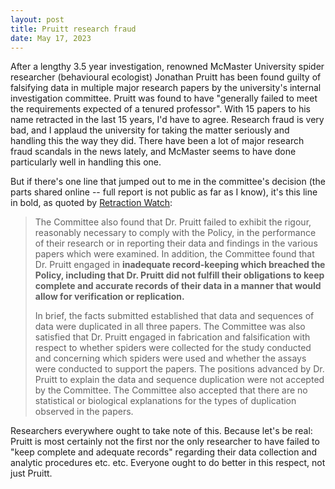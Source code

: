 ```yaml
---
layout: post
title: Pruitt research fraud
date: May 17, 2023
---
```


After a lengthy 3.5 year investigation, renowned McMaster University spider researcher (behavioural ecologist) Jonathan Pruitt has been found guilty of falsifying data in multiple major research papers by the university's internal investigation committee. Pruitt was found to have "generally failed to meet the requirements expected of a tenured professor". With 15 papers to his name retracted in the last 15 years, I'd have to agree. Research fraud is very bad, and I applaud the university for taking the matter seriously and handling this the way they did. There have been a lot of major research fraud scandals in the news lately, and McMaster seems to have done particularly well in handling this one.

But if there's one line that jumped out to me in the committee's decision (the parts shared online -- full report is not public as far as I know), it's this line in bold, as quoted by [Retraction Watch](https://retractionwatch.com/2023/05/10/spider-researcher-jonathan-pruitt-faked-data-in-multiple-papers-university-finds/):

> The Committee also found that Dr. Pruitt failed to exhibit the rigour, reasonably necessary to comply with the Policy, in the performance of their research or in reporting their data and findings in the various papers which were examined. In addition, the Committee found that Dr. Pruitt engaged in **inadequate record-keeping which breached the Policy, including that Dr. Pruitt did not fulfill their obligations to keep complete and accurate records of their data in a manner that would allow for verification or replication.**
>
> In brief, the facts submitted established that data and sequences of data were duplicated in all three papers. The Committee was also satisfied that Dr. Pruitt engaged in fabrication and falsification with respect to whether spiders were collected for the study conducted and concerning which spiders were used and whether the assays were conducted to support the papers. The positions advanced by Dr. Pruitt to explain the data and sequence duplication were not accepted by the Committee. The Committee also accepted that there are no statistical or biological explanations for the types of duplication observed in the papers.

Researchers everywhere ought to take note of this. Because let's be real: Pruitt is most certainly not the first nor the only researcher to have failed to "keep complete and adequate records" regarding their data collection and analytic procedures etc. etc. Everyone ought to do better in this respect, not just Pruitt. 




